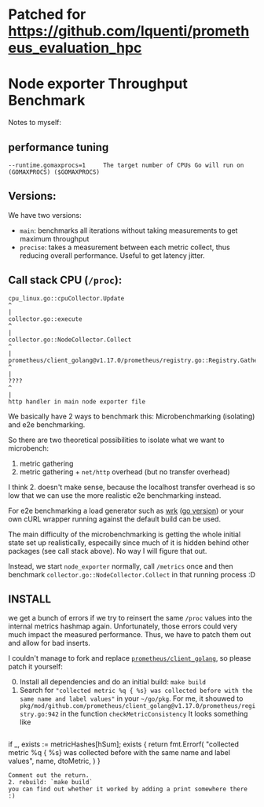 # Patched for <https://github.com/lquenti/prometheus_evaluation_hpc>

# Node exporter Throughput Benchmark

Notes to myself:

## performance tuning

```
--runtime.gomaxprocs=1     The target number of CPUs Go will run on (GOMAXPROCS) ($GOMAXPROCS)
```

## Versions:
We have two versions:

- `main`: benchmarks all iterations without taking measurements to get maximum throughput
- `precise`: takes a measurement between each metric collect, thus reducing overall performance. Useful to get latency jitter.

## Call stack CPU (`/proc`):

```
cpu_linux.go::cpuCollector.Update
^
|
collector.go::execute
^
|
collector.go::NodeCollector.Collect
^
|
prometheus/client_golang@v1.17.0/prometheus/registry.go::Registry.Gather
^
|
????
^
|
http handler in main node exporter file
```

We basically have 2 ways to benchmark this: Microbenchmarking (isolating) and e2e benchmarking.

So there are two theoretical possibilities to isolate what we want to microbench:
1. metric gathering
2. metric gathering + `net/http` overhead (but no transfer overhead)

I think 2. doesn't make sense, because the localhost transfer overhead is so low that we can use the more realistic e2e benchmarking instead.

For e2e benchmarking a load generator such as [wrk](https://github.com/wg/wrk) ([go version](https://github.com/tsliwowicz/go-wrk)) or your own cURL wrapper running against the default build can be used.

The main difficulty of the microbenchmarking is getting the whole initial state set up realistically, especailly since much of it is hidden behind other packages (see call stack above). No way I will figure that out.


Instead, we start `node_exporter` normally, call `/metrics` once and then benchmark `collector.go::NodeCollector.Collect` in that running process :D

## INSTALL

we get a bunch of errors if we try to reinsert the same `/proc` values into the internal metrics hashmap again. Unfortunately, those errors could very much impact the measured performance. Thus, we have to patch them out and allow for bad inserts.

I couldn't manage to fork and replace [`prometheus/client_golang`](https://github.com/prometheus/client_golang), so please patch it yourself:

0. Install all dependencies and do an initial build: `make build`
1. Search for `"collected metric %q { %s} was collected before with the same name and label values"` in your `~/go/pkg`. For me, it shouwed to
   `pkg/mod/github.com/prometheus/client_golang@v1.17.0/prometheus/registry.go:942` in the function `checkMetricConsistency`
   It looks something like
   ```
if _, exists := metricHashes[hSum]; exists {
  return fmt.Errorf(
    "collected metric %q { %s} was collected before with the same name and label values",
     name, dtoMetric,
  )
}
   ```
   Comment out the return.
2. rebuild: `make build`
   you can find out whether it worked by adding a print somewhere there :)
